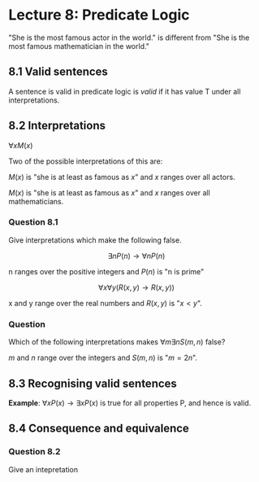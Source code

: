 # Lecture 8: Predicate Logic

"She is the most famous actor in the world." is different from "She is the most
famous mathematician in the world."

## 8.1 Valid sentences

A sentence is valid in predicate logic is _valid_ if it has value T under all
interpretations.

## 8.2 Interpretations

$\forall xM(x)$

Two of the possible interpretations of this are:

$M(x)$ is "she is at least as famous as $x$" and $x$ ranges over all actors.

$M(x)$ is "she is at least as famous as $x$" and $x$ ranges over all
mathematicians.

### Question 8.1

Give interpretations which make the following false.

$$\exists nP(n) \to \forall nP(n)$$

n ranges over the positive integers and $P(n)$ is "n is prime"

$$\forall x \forall y(R(x,y) \to R(x,y))$$

x and y range over the real numbers and $R(x,y)$ is "$x < y$".

### Question

Which of the following interpretations makes $\forall m \exists n S(m,n)$ false?

$m$ and $n$ range over the integers and $S(m,n)$ is "$m = 2n$".

## 8.3 Recognising valid sentences

**Example**: $\forall xP(x) \to \exists xP(x)$ is true for all properties P, and
hence is valid.

## 8.4 Consequence and equivalence

### Question 8.2

Give an intepretation
